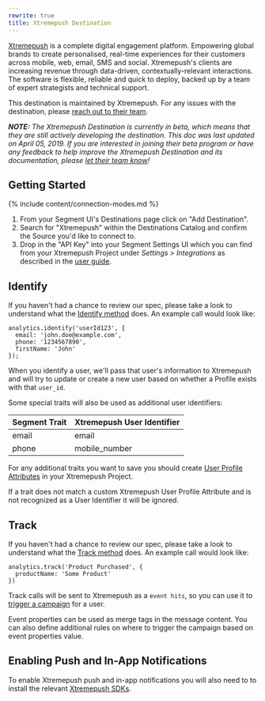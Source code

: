 ```yaml
---
rewrite: true
title: Xtremepush Destination
---
```

[Xtremepush](https://xtremepush.com/?utm_source=segmentio&utm_medium=docs&utm_campaign=partners) is a complete digital engagement platform. Empowering global brands to create personalised, real-time experiences for their customers across mobile, web, email, SMS and social. Xtremepush's clients are increasing revenue through data-driven, contextually-relevant interactions. The software is flexible, reliable and quick to deploy, backed up by a team of expert strategists and technical support.

This destination is maintained by Xtremepush. For any issues with the destination, please [reach out to their team](mailto:support@xtremepush.com).

_**NOTE:** The Xtremepush Destination is currently in beta, which means that they are still actively developing the destination. This doc was last updated on April 05, 2019. If you are interested in joining their beta program or have any feedback to help improve the Xtremepush Destination and its documentation, please [let  their team know](mailto:support@xtremepush.com)!_


## Getting Started

{% include content/connection-modes.md %}

1. From your Segment UI's Destinations page click on "Add Destination".
2. Search for "Xtremepush" within the Destinations Catalog and confirm the Source you'd like to connect to.
3. Drop in the "API Key" into your Segment Settings UI which you can find from your Xtremepush Project under *Settings > Integrations* as described in the [user guide](https://support.xtremepush.com/hc/en-us/articles/360001351637-Generating-API-Tokens).

## Identify

If you haven't had a chance to review our spec, please take a look to understand what the [Identify method](https://segment.com/docs/connections/spec/identify/) does. An example call would look like:

```
analytics.identify('userId123', {
  email: 'john.doe@example.com',
  phone: '1234567890',
  firstName: 'John'
});
```

When you identify a user, we'll pass that user's information to Xtremepush and will try to update or create a new user based on whether a Profile exists with that `user_id`.

Some special traits will also be used as additional user identifiers:

| Segment Trait | Xtremepush User Identifier |
| ------------- | -------------------------- |
| email         | email                      |
| phone         | mobile_number              |

For any additional traits you want to save you should create [User Profile Attributes](https://support.xtremepush.com/hc/en-us/articles/360000850789-User-Profiles-Quick-Start-Guide#AddingOtherAttributestoUserProfiles) in your Xtremepush Project.

If a trait does not match a custom Xtremepush User Profile Attribute and is not recognized as a User Identifier it will be ignored.

## Track

If you haven't had a chance to review our spec, please take a look to understand what the [Track method](https://segment.com/docs/connections/spec/track/) does. An example call would look like:

```
analytics.track('Product Purchased', {
  productName: 'Some Product'
})
```

Track calls will be sent to Xtremepush as a `event hits`, so you can use it to [trigger a campaign](https://support.xtremepush.com/hc/en-us/articles/207743999-Event-Tab) for a user.

Event properties can be used as merge tags in the message content. You can also define additional rules on where to trigger the campaign based on event properties value.

## Enabling Push and In-App Notifications
To enable Xtremepush push and in-app notifications you will also need to to install the relevant [Xtremepush SDKs](https://support.xtremepush.com/hc/en-us/categories/200812171-SDKs).
